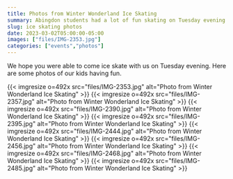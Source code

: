 ```yaml
--- 
title: Photos from Winter Wonderland Ice Skating
summary: Abingdon students had a lot of fun skating on Tuesday evening.
slug: ice skating photos
date: 2023-03-02T05:00:00-05:00
images: ["files/IMG-2353.jpg"]
categories: ["events","photos"]
---
```


We hope you were able to come ice skate with us on Tuesday evening. Here are some photos of our kids having fun.

{{< imgresize o=492x src="files/IMG-2353.jpg" alt="Photo from Winter Wonderland Ice Skating" >}}
{{< imgresize o=492x src="files/IMG-2357.jpg" alt="Photo from Winter Wonderland Ice Skating" >}}
{{< imgresize o=492x src="files/IMG-2390.jpg" alt="Photo from Winter Wonderland Ice Skating" >}}
{{< imgresize o=492x src="files/IMG-2395.jpg" alt="Photo from Winter Wonderland Ice Skating" >}}
{{< imgresize o=492x src="files/IMG-2444.jpg" alt="Photo from Winter Wonderland Ice Skating" >}}
{{< imgresize o=492x src="files/IMG-2456.jpg" alt="Photo from Winter Wonderland Ice Skating" >}}
{{< imgresize o=492x src="files/IMG-2468.jpg" alt="Photo from Winter Wonderland Ice Skating" >}}
{{< imgresize o=492x src="files/IMG-2485.jpg" alt="Photo from Winter Wonderland Ice Skating" >}}